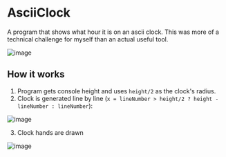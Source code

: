 # AsciiClock
A program that shows what hour it is on an ascii clock. This was more of a technical challenge for myself than an actual useful tool.

![image](https://github.com/user-attachments/assets/022e46ad-a5c5-4e56-b92d-ff61aa61f6de)


## How it works
1. Program gets console height and uses `height/2` as the clock's radius.
2. Clock is generated line by line (`x = lineNumber > height/2 ? height - lineNumber : lineNumber`):

![image](https://github.com/user-attachments/assets/56f8d657-9ee7-4369-aa7c-42eda4d966e4)

3. Clock hands are drawn
   
![image](https://github.com/user-attachments/assets/ceae8cff-e816-424f-9d62-b220a419a3ce)
